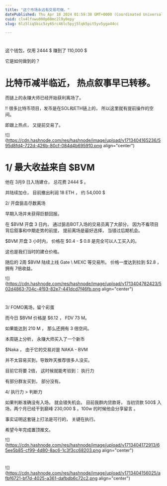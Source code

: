 ```yaml
---
title: "这个市场永远有交易可做。"
datePublished: Thu Apr 18 2024 01:59:38 GMT+0000 (Coordinated Universal Time)
cuid: clv4lfxwu000p08mc2l9y0epy
slug: 6lz5liq5bic5zy65rc46lc5pyj5lqk5pit5yv5yga44cc

---
```


#   
  
这个钱包，仅用 2444 $ 赚到了 110,000 $  
  
它是如何做到的？  

# 比特币减半临近， 热点叙事早已转移。  
  
而链上的永赚大师已经开始获利离场了。  
  
‼️ 很多比特币项目，发币是在SOL和ETH链上的， 所以这里就有提前操作的空间。  
  
即跟上热点， 又提前交易了。  
  

![](https://cdn.hashnode.com/res/hashnode/image/upload/v1713404165236/595d8fd4-722d-426b-80cf-084d4b695910.png align="center")

# 1/ 最大收益来自 $BVM  
  
他在 3月9 日入场建仓， 总花费 2444 $ 。  
  
并陆续加仓， 目前撤出利润 18 ETH ， 约 54,000 $  
  
2/ 开盘狙击尽数离场  
  
早期入场并未获得巨额回报。  
  
在 $BVM 开盘 3 日内， 通过狙击BOT入场的交易员离了大部分， 因为不看项目背后叙事和中期走势的前提， 提前离场是最好选择， 当错过后期机会。  
  
$BVM 开盘 3 小时内， 价格在 $0.4 - $ 0.8 是完全可以人工买入的。  
  
这也是我们当时的建仓价格。  
  
随后的 2周 $BVM 陆续上线 Gate \\ MEXC 等交易所。 价格一度达到拉到 $2.8 ， 拥有 7倍收益。  
  

![](https://cdn.hashnode.com/res/hashnode/image/upload/v1713404782423/502d4863-704c-4f93-82e7-441dcd7f46fb.png align="center")

#   
3/ FOMO离场，留个彩蛋  
  
而今日 $BVM 价格是 $6.12 ， FDV 73 M。  
  
如果能达到 210 M ， 那么还拥有 3 倍空间。  
  
本周链上分析， 永赚大师买入了一个新币  
  
$Naka ， 由于它的交易对是 NAKA - BVM  
  
并不太容易买到，导致昨天推荐很多人没买。  
  
目前它将要 2倍， 这时候就能考验到： 执行力  
  
有部分群友买到， 部分没有。  
  
4/ 执行力 &gt; 判断力  
  
如果判断准确没有入场， 就会错失机会。 目前我群内贷款哥， 当初贷款 500$ 入场，两个月已经干到巅峰 230,000 $ 。100w 的时候他会分享留言 。  
  
事实证明这套链上打法是可行的， 关键在执行。  
  
希望今年完成置顶推文。

![](https://cdn.hashnode.com/res/hashnode/image/upload/v1713404172913/65ee5b85-cf99-4d80-8ac6-1c3f3cc68203.png align="center")

#   
  

![](https://cdn.hashnode.com/res/hashnode/image/upload/v1713404156025/afbf6721-bf7d-4025-a361-dafbdb6c72c2.png align="center")

#